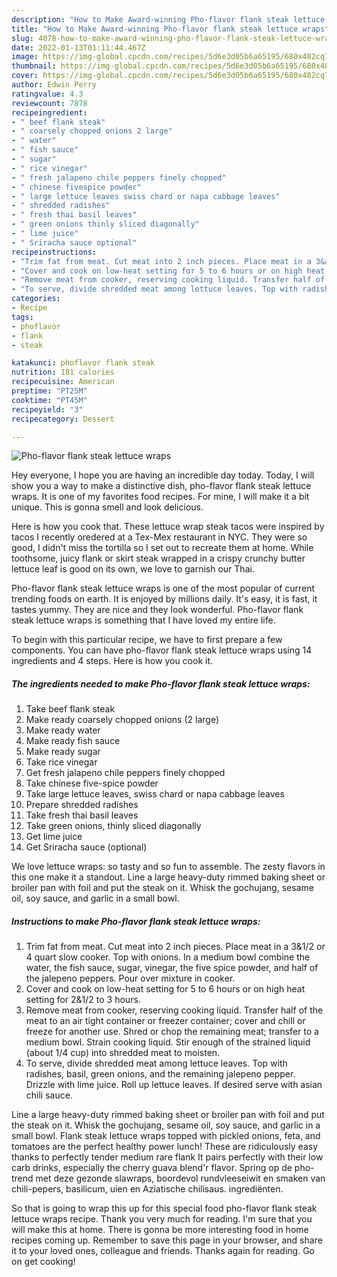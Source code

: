 ```yaml
---
description: "How to Make Award-winning Pho-flavor flank steak lettuce wraps"
title: "How to Make Award-winning Pho-flavor flank steak lettuce wraps"
slug: 4078-how-to-make-award-winning-pho-flavor-flank-steak-lettuce-wraps
date: 2022-01-13T01:11:44.467Z
image: https://img-global.cpcdn.com/recipes/5d6e3d05b6a65195/680x482cq70/pho-flavor-flank-steak-lettuce-wraps-recipe-main-photo.jpg
thumbnail: https://img-global.cpcdn.com/recipes/5d6e3d05b6a65195/680x482cq70/pho-flavor-flank-steak-lettuce-wraps-recipe-main-photo.jpg
cover: https://img-global.cpcdn.com/recipes/5d6e3d05b6a65195/680x482cq70/pho-flavor-flank-steak-lettuce-wraps-recipe-main-photo.jpg
author: Edwin Perry
ratingvalue: 4.3
reviewcount: 7878
recipeingredient:
- " beef flank steak"
- " coarsely chopped onions 2 large"
- " water"
- " fish sauce"
- " sugar"
- " rice vinegar"
- " fresh jalapeno chile peppers finely chopped"
- " chinese fivespice powder"
- " large lettuce leaves swiss chard or napa cabbage leaves"
- " shredded radishes"
- " fresh thai basil leaves"
- " green onions thinly sliced diagonally"
- " lime juice"
- " Sriracha sauce optional"
recipeinstructions:
- "Trim fat from meat. Cut meat into 2 inch pieces. Place meat in a 3&amp;1/2 or 4 quart slow cooker. Top with onions. In a medium bowl combine the water, the fish sauce, sugar, vinegar, the five spice powder, and half of the jalepeno peppers. Pour over mixture in cooker."
- "Cover and cook on low-heat setting for 5 to 6 hours or on high heat setting for 2&amp;1/2 to 3 hours."
- "Remove meat from cooker, reserving cooking liquid. Transfer half of the meat to an air tight container or freezer container; cover and chill or freeze for another use. Shred or chop the remaining meat; transfer to a medium bowl. Strain cooking liquid. Stir enough of the strained liquid (about 1/4 cup) into shredded meat to moisten."
- "To serve, divide shredded meat among lettuce leaves. Top with radishes, basil, green onions, and the remaining jalepeno pepper. Drizzle with lime juice. Roll up lettuce leaves. If desired serve with asian chili sauce."
categories:
- Recipe
tags:
- phoflavor
- flank
- steak

katakunci: phoflavor flank steak 
nutrition: 181 calories
recipecuisine: American
preptime: "PT25M"
cooktime: "PT45M"
recipeyield: "3"
recipecategory: Dessert

---
```



![Pho-flavor flank steak lettuce wraps](https://img-global.cpcdn.com/recipes/5d6e3d05b6a65195/680x482cq70/pho-flavor-flank-steak-lettuce-wraps-recipe-main-photo.jpg)

Hey everyone, I hope you are having an incredible day today. Today, I will show you a way to make a distinctive dish, pho-flavor flank steak lettuce wraps. It is one of my favorites food recipes. For mine, I will make it a bit unique. This is gonna smell and look delicious.

Here is how you cook that. These lettuce wrap steak tacos were inspired by tacos I recently oredered at a Tex-Mex restaurant in NYC. They were so good, I didn&#39;t miss the tortilla so I set out to recreate them at home. While toothsome, juicy flank or skirt steak wrapped in a crispy crunchy butter lettuce leaf is good on its own, we love to garnish our Thai.

Pho-flavor flank steak lettuce wraps is one of the most popular of current trending foods on earth. It is enjoyed by millions daily. It's easy, it is fast, it tastes yummy. They are nice and they look wonderful. Pho-flavor flank steak lettuce wraps is something that I have loved my entire life.


To begin with this particular recipe, we have to first prepare a few components. You can have pho-flavor flank steak lettuce wraps using 14 ingredients and 4 steps. Here is how you cook it.

<!--inarticleads1-->

##### The ingredients needed to make Pho-flavor flank steak lettuce wraps:

1. Take  beef flank steak
1. Make ready  coarsely chopped onions (2 large)
1. Make ready  water
1. Make ready  fish sauce
1. Make ready  sugar
1. Take  rice vinegar
1. Get  fresh jalapeno chile peppers finely chopped
1. Take  chinese five-spice powder
1. Take  large lettuce leaves, swiss chard or napa cabbage leaves
1. Prepare  shredded radishes
1. Take  fresh thai basil leaves
1. Take  green onions, thinly sliced diagonally
1. Get  lime juice
1. Get  Sriracha sauce (optional)


We love lettuce wraps: so tasty and so fun to assemble. The zesty flavors in this one make it a standout. Line a large heavy-duty rimmed baking sheet or broiler pan with foil and put the steak on it. Whisk the gochujang, sesame oil, soy sauce, and garlic in a small bowl. 

<!--inarticleads2-->

##### Instructions to make Pho-flavor flank steak lettuce wraps:

1. Trim fat from meat. Cut meat into 2 inch pieces. Place meat in a 3&amp;1/2 or 4 quart slow cooker. Top with onions. In a medium bowl combine the water, the fish sauce, sugar, vinegar, the five spice powder, and half of the jalepeno peppers. Pour over mixture in cooker.
1. Cover and cook on low-heat setting for 5 to 6 hours or on high heat setting for 2&amp;1/2 to 3 hours.
1. Remove meat from cooker, reserving cooking liquid. Transfer half of the meat to an air tight container or freezer container; cover and chill or freeze for another use. Shred or chop the remaining meat; transfer to a medium bowl. Strain cooking liquid. Stir enough of the strained liquid (about 1/4 cup) into shredded meat to moisten.
1. To serve, divide shredded meat among lettuce leaves. Top with radishes, basil, green onions, and the remaining jalepeno pepper. Drizzle with lime juice. Roll up lettuce leaves. If desired serve with asian chili sauce.


Line a large heavy-duty rimmed baking sheet or broiler pan with foil and put the steak on it. Whisk the gochujang, sesame oil, soy sauce, and garlic in a small bowl. Flank steak lettuce wraps topped with pickled onions, feta, and tomatoes are the perfect healthy power lunch! These are ridiculously easy thanks to perfectly tender medium rare flank It pairs perfectly with their low carb drinks, especially the cherry guava blend&#39;r flavor. Spring op de pho-trend met deze gezonde slawraps, boordevol rundvleeseiwit en smaken van chili-pepers, basilicum, uien en Aziatische chilisaus. ingrediënten. 

So that is going to wrap this up for this special food pho-flavor flank steak lettuce wraps recipe. Thank you very much for reading. I'm sure that you will make this at home. There is gonna be more interesting food in home recipes coming up. Remember to save this page in your browser, and share it to your loved ones, colleague and friends. Thanks again for reading. Go on get cooking!
